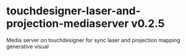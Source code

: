 # touchdesigner-laser-and-projection-mediaserver v0.2.5
Media server on touchdesigner for sync laser and projection mapping generative visual
